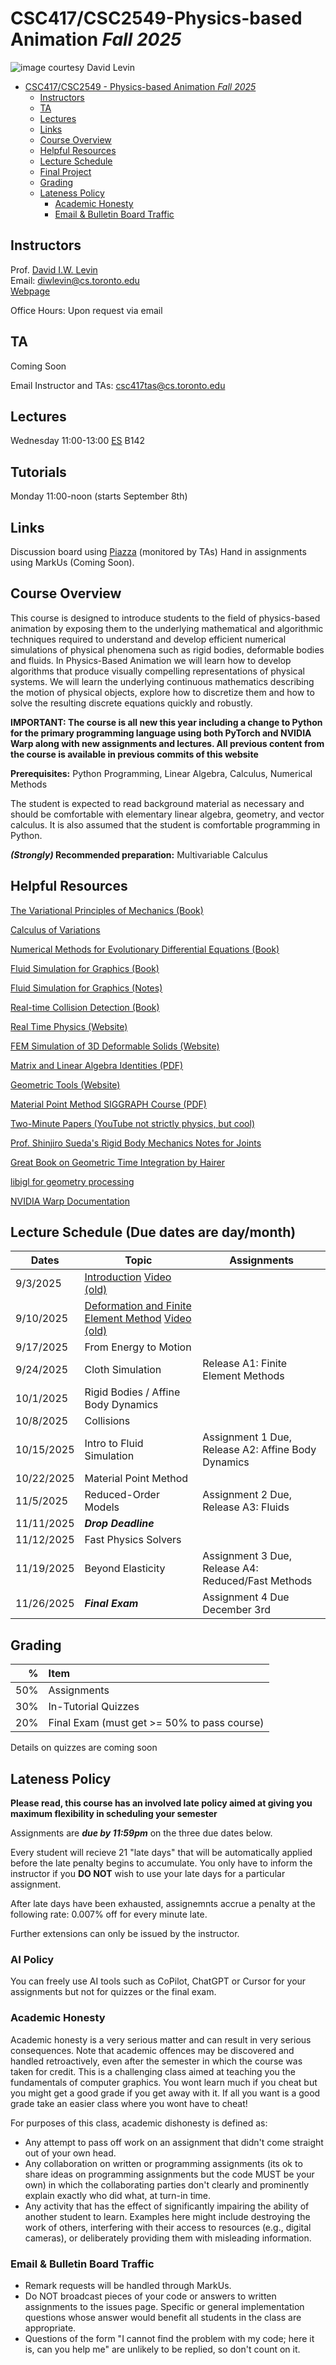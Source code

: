 # CSC417/CSC2549-Physics-based Animation *Fall 2025*
![_image courtesy David Levin_](images/EolPenguinFallZoomedOut.gif)

- [CSC417/CSC2549 - Physics-based Animation *Fall 2025*](#csc417---physics-based-animation-fall-2025)
  - [Instructors](#instructors)
  - [TA](#ta)
  - [Lectures](#lectures)
  - [Links](#links)
  - [Course Overview](#course-overview)
  - [Helpful Resources](#helpful-resources)
  - [Lecture Schedule](#lecture-schedule)
  - [Final Project](#final-project)
  - [Grading](#grading)
  - [Lateness Policy](#lateness-policy)
    - [Academic Honesty](#academic-honesty)
    - [Email & Bulletin Board Traffic](#email--bulletin-board-traffic)

## Instructors

Prof. [David I.W. Levin](http://www.cs.toronto.edu/~diwlevin/)  
Email: diwlevin@cs.toronto.edu  
[Webpage](http://www.diwlevin.com)

Office Hours: Upon request via email 

## TA  

Coming Soon
  
Email Instructor and TAs: csc417tas@cs.toronto.edu

## Lectures

Wednesday 11:00-13:00 [ES](https://map.utoronto.ca/?id=1809#!bm/?m/494499?s/ES) B142 

## Tutorials

Monday 11:00-noon (starts September 8th)


## Links

Discussion board using [Piazza](https://piazza.com/utoronto.ca/fall2025/csc417) (monitored by TAs)
Hand in assignments using MarkUs (Coming Soon).   

## Course Overview

This course is designed to introduce students to the field of physics-based animation by exposing  them to the underlying mathematical and algorithmic techniques required to understand and develop efficient numerical simulations of physical phenomena such as rigid bodies, deformable bodies and fluids. In Physics-Based Animation we will learn how to develop algorithms that produce visually compelling representations of physical systems.  We will learn the underlying continuous mathematics describing the motion of physical objects, explore how to discretize them and how to solve the resulting discrete equations quickly and robustly. 

**IMPORTANT: The course is all new this year including a change to Python for the primary programming language using both PyTorch and NVIDIA Warp along with new assignments and lectures. All previous content from the course is available in previous commits of this website**

**Prerequisites:** Python Programming, Linear Algebra, Calculus, Numerical
Methods 

The student is expected to read background material as necessary and should be comfortable with elementary linear algebra, geometry,
and vector calculus. It is also assumed that the student is comfortable
programming in Python.

**_(Strongly)_ Recommended preparation:** Multivariable Calculus

## Helpful Resources  
[The Variational Principles of Mechanics (Book)](https://search.library.utoronto.ca/details?1576571&uuid=24e9601f-a561-440e-b4f7-0162225ae73d)  

[Calculus of Variations](https://books.google.ca/books/about/Calculus_of_Variations.html?id=YkFLGQeGRw4C&printsec=frontcover&source=kp_read_button&redir_esc=y#v=onepage&q&f=false)

[Numerical Methods for Evolutionary Differential Equations (Book) ](https://search.library.utoronto.ca/details?8723030)

[Fluid Simulation for Graphics (Book)](https://dl.acm.org/citation.cfm?id=1457699)   

[Fluid Simulation for Graphics (Notes)](https://www.cs.ubc.ca/~rbridson/fluidsimulation/fluids_notes.pdf)   

[Real-time Collision Detection (Book)](https://dl.acm.org/citation.cfm?id=1121584)

[Real Time Physics (Website)](http://matthias-mueller-fischer.ch/realtimephysics/)  
  
[FEM Simulation of 3D Deformable Solids (Website)](http://www.femdefo.org)

[Matrix and Linear Algebra Identities (PDF)](https://www.math.uwaterloo.ca/~hwolkowi/matrixcookbook.pdf)

[Geometric Tools (Website)](https://www.geometrictools.com)

[Material Point Method SIGGRAPH Course (PDF)](https://www.seas.upenn.edu/~cffjiang/research/mpmcourse/mpmcourse.pdf)

[Two-Minute Papers (YouTube not strictly physics, but cool)](https://www.youtube.com/channel/UCbfYPyITQ-7l4upoX8nvctg) 

[Prof. Shinjiro Sueda's Rigid Body Mechanics Notes for Joints](https://github.com/sueda/redmax/blob/master/notes.pdf)

[Great Book on Geometric Time Integration by Hairer](https://www.springer.com/gp/book/9783540306634)

[libigl for geometry processing](https://libigl.github.io)

[NVIDIA Warp Documentation](https://nvidia.github.io/warp/)
  
## Lecture Schedule (Due dates are day/month)
| **Dates**  | **Topic**                             | **Assignments**                                     |
| ---------- | ------------------------------------- | --------------------------------------------------- |
| 9/3/2025   | [Introduction](lectures/01-introduction.pdf) [Video (old)](https://youtu.be/5j37DOD8q4U?si=8GO7cPZwF80AkF4q)                        |                                                     |
| 9/10/2025  | [Deformation and Finite Element Method](lectures/02-deformation_and_fem.pdf) [Video (old)](https://youtu.be/ngaYNdNtbec?si=ROJ-lVhrbFdENgW1) |                                                     |
| 9/17/2025  | From Energy to Motion                 |                                                     |
| 9/24/2025  | Cloth Simulation                      | Release A1: Finite Element Methods                  |
| 10/1/2025  | Rigid Bodies / Affine Body Dynamics   |                                                     |
| 10/8/2025  | Collisions                            |                                                     |
| 10/15/2025 | Intro to Fluid Simulation             | Assignment 1 Due, Release A2:  Affine Body Dynamics |
| 10/22/2025 | Material Point Method                 |                                                     |
| 11/5/2025  | Reduced-Order Models                  | Assignment 2 Due, Release A3: Fluids                |
| 11/11/2025 | ***Drop Deadline***                   |                                                     |
| 11/12/2025 | Fast Physics Solvers                  |                                                     |
| 11/19/2025 | Beyond Elasticity                     | Assignment 3 Due, Release A4:  Reduced/Fast Methods  |                                         
| 11/26/2025 | ***Final Exam***                      | Assignment 4 Due  December 3rd                                    |


## Grading

| % | Item |
| ----: | :-------------- |
| 50% | Assignments 
| 30% | In-Tutorial Quizzes 
| 20% | Final Exam (must get >= 50% to pass course)

Details on quizzes are coming soon

## Lateness Policy

**Please read, this course has an involved late policy aimed at giving you maximum flexibility in scheduling your semester**

Assignments are **_due by 11:59pm_** on the three due dates below.

Every student will recieve 21 "late days" that will be automatically applied before the late penalty begins to accumulate. You only have to inform the instructor if you **DO NOT** wish to use your late days for a particular assignment.

After late days have been exhausted, assignemnts accrue a penalty at the following rate: 0.007% off for every minute late.

Further extensions can only be issued by the instructor.

### AI Policy 

You can freely use AI tools such as CoPilot, ChatGPT or Cursor for your assignments but not for quizzes or the final exam.

### Academic Honesty

Academic honesty is a very serious matter and can result in very serious
consequences. Note that academic offences may be discovered and handled
retroactively, even after the semester in which the course was taken for credit.
This is a challenging class aimed at teaching you the fundamentals of computer
graphics. You wont learn much if you cheat but you might get a good grade if you
get away with it. If all you want is a good grade take an easier class where you
wont have to cheat!

For purposes of this class, academic dishonesty is defined as:

- Any attempt to pass off work on an assignment that didn't come straight out of your
  own head.
- Any collaboration on written or programming assignments (its ok to share ideas
  on programming assignments but the code MUST be your own) in which the
  collaborating parties don't clearly and prominently explain exactly who did
  what, at turn-in time.
- Any activity that has the effect of significantly impairing the ability of
  another student to learn. Examples here might include destroying the work of
  others, interfering with their access to resources (e.g., digital cameras), or
  deliberately providing them with misleading information.

### Email & Bulletin Board Traffic

- Remark requests will be handled through MarkUs. 
- Do NOT broadcast pieces of your code or answers to written assignments to the
   issues page. Specific or general implementation questions whose answer
  would benefit all students in the class are appropriate.
- Questions of the form "I cannot find the problem with my code; here it is, can
  you help me" are unlikely to be replied, so don't count on it. 

